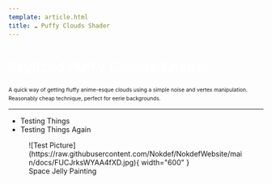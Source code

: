 ```yaml
---
template: article.html
title: ☁️ Puffy Clouds Shader
---
```

# <span style="color:white;font-size:1em;font-weight:bold">Stylized Puffy Clouds Shader</span>
<span style="font-size:.75em">A quick way of getting fluffy anime-esque clouds using a simple noise and vertex manipulation. Reasonably cheap technique, perfect for eerie backgrounds.</span>
___
* Testing Things
* Testing Things Again

<figure markdown>
![Test Picture](https://raw.githubusercontent.com/Nokdef/NokdefWebsite/main/docs/FUCJrksWYAA4fXD.jpg){ width="600" }
<figcaption> Space Jelly Painting</figcaption> </figure>